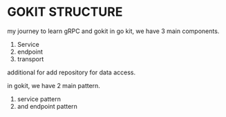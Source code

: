 # GOKIT STRUCTURE 

my journey to learn gRPC and gokit
in go kit, we have 3 main components. 
1. Service
2. endpoint 
3. transport

additional for add repository for data access.

in gokit, we have 2 main pattern.
1. service pattern
2. and endpoint pattern